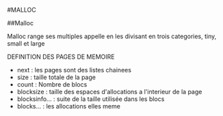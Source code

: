 
#MALLOC

##Malloc

Malloc range ses multiples appelle en les divisant en trois categories,
tiny, small et large

DEFINITION DES PAGES DE MEMOIRE

- next : les pages sont des listes chainees
- size : taille totale de la page
- count	: Nombre de blocs
- blocksize : taille des espaces d'allocations a l'interieur de la page
- blocksinfo... : suite de la taille utilisée dans les blocs
- blocks... : les allocations elles meme
